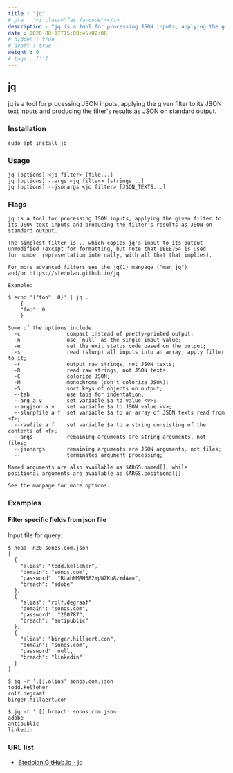 ```yaml
---
title : "jq"
# pre : '<i class="fas fa-code"></i> '
description : "jq is a tool for processing JSON inputs, applying the given filter to its JSON text inputs and producing the filter's results as JSON on standard output."
date : 2020-08-17T15:08:45+02:00
# hidden : true
# draft : true
weight : 0
# tags : ['']
---
```


## jq

jq is a tool for processing JSON inputs, applying the given filter to its JSON text inputs and producing the filter's results as JSON on standard output.

### Installation

```plain
sudo apt install jq
```

### Usage

```plain
jq [options] <jq filter> [file...]
jq [options] --args <jq filter> [strings...]
jq [options] --jsonargs <jq filter> [JSON_TEXTS...]
```

### Flags

```plain
jq is a tool for processing JSON inputs, applying the given filter to
its JSON text inputs and producing the filter's results as JSON on
standard output.

The simplest filter is ., which copies jq's input to its output
unmodified (except for formatting, but note that IEEE754 is used
for number representation internally, with all that that implies).

For more advanced filters see the jq(1) manpage ("man jq")
and/or https://stedolan.github.io/jq

Example:

$ echo '{"foo": 0}' | jq .
    {
    "foo": 0
    }

Some of the options include:
  -c               compact instead of pretty-printed output;
  -n               use `null` as the single input value;
  -e               set the exit status code based on the output;
  -s               read (slurp) all inputs into an array; apply filter to it;
  -r               output raw strings, not JSON texts;
  -R               read raw strings, not JSON texts;
  -C               colorize JSON;
  -M               monochrome (don't colorize JSON);
  -S               sort keys of objects on output;
  --tab            use tabs for indentation;
  --arg a v        set variable $a to value <v>;
  --argjson a v    set variable $a to JSON value <v>;
  --slurpfile a f  set variable $a to an array of JSON texts read from <f>;
  --rawfile a f    set variable $a to a string consisting of the contents of <f>;
  --args           remaining arguments are string arguments, not files;
  --jsonargs       remaining arguments are JSON arguments, not files;
  --               terminates argument processing;

Named arguments are also available as $ARGS.named[], while
positional arguments are available as $ARGS.positional[].

See the manpage for more options.
```

### Examples

#### Filter specific fields from json file

Input file for query:

```plain
$ head -n20 sonos.com.json
[
  {
    "alias": "todd.kelleher",
    "domain": "sonos.com",
    "password": "RUahNMRH682YpWZKu8zYdA==",
    "breach": "adobe"
  },
  {
    "alias": "rolf.degraaf",
    "domain": "sonos.com",
    "password": "200787",
    "breach": "antipublic"
  },
  {
    "alias": "birger.hillaert.con",
    "domain": "sonos.com",
    "password": null,
    "breach": "linkedin"
  }
]
```

```plain
$ jq -r '.[].alias' sonos.com.json
todd.kelleher
rolf.degraaf
birger.hillaert.con
```

```plain
$ jq -r '.[].breach' sonos.com.json
adobe
antipublic
linkedin
```

### URL list

* [Stedolan.GitHub.io - jq](https://stedolan.github.io/jq/)
